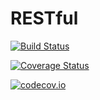 # RESTful

[![Build Status](https://travis-ci.org/oxinabox/RESTful.jl.svg?branch=master)](https://travis-ci.org/oxinabox/RESTful.jl)

[![Coverage Status](https://coveralls.io/repos/oxinabox/RESTful.jl/badge.svg?branch=master&service=github)](https://coveralls.io/github/oxinabox/RESTful.jl?branch=master)

[![codecov.io](http://codecov.io/github/oxinabox/RESTful.jl/coverage.svg?branch=master)](http://codecov.io/github/oxinabox/RESTful.jl?branch=master)
